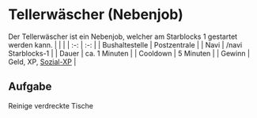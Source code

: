 # Tellerwäscher (Nebenjob)
Der Tellerwäscher ist ein Nebenjob, welcher am Starblocks 1 gestartet werden kann.
| <!-- --> | <!-- --> |
| :-: | :-: |
| Bushaltestelle | Postzentrale |
| Navi | /navi Starblocks-1 |
| Dauer | ca. 1 Minuten |
| Cooldown | 5 Minuten |
| Gewinn | Geld, XP, [Sozial-XP](/pages/skills/social.md) |

## Aufgabe
Reinige verdreckte Tische
